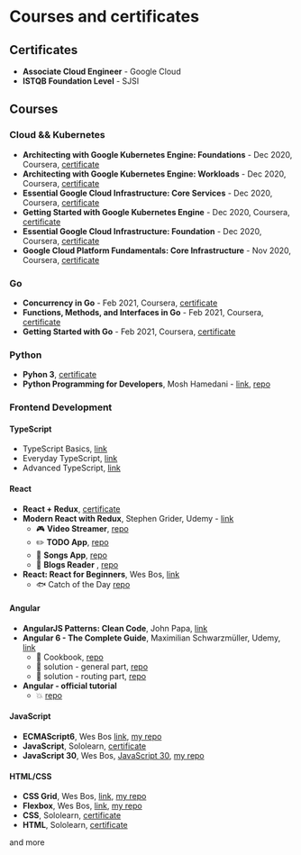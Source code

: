 # Courses and certificates

<!--
<p align="center">
  <img width="200px" src="https://raw.githubusercontent.com/wroclawianka/about-me/master/assets/img/nick-morrison-FHnnjk1Yj7Y-unsplash.jpg"/>
</p>
-->

## Certificates
- <strong>Associate Cloud Engineer</strong> - Google Cloud
- <strong>ISTQB Foundation Level</strong> - SJSI

## Courses

### Cloud && Kubernetes
- <strong>Architecting with Google Kubernetes Engine: Foundations</strong> - Dec 2020, Coursera, [certificate](https://www.coursera.org/account/accomplishments/verify/TQ5PPTJSGN77)
- <strong>Architecting with Google Kubernetes Engine: Workloads</strong> - Dec 2020, Coursera, [certificate](https://www.coursera.org/account/accomplishments/verify/N9Z72S8EJQLM)
- <strong>Essential Google Cloud Infrastructure: Core Services</strong> - Dec 2020, Coursera, [certificate](https://www.coursera.org/account/accomplishments/verify/WAB82M8BN4UZ)
- <strong>Getting Started with Google Kubernetes Engine</strong> - Dec 2020, Coursera, [certificate](https://www.coursera.org/account/accomplishments/verify/96KYHWYJ4KEN)
- <strong>Essential Google Cloud Infrastructure: Foundation</strong> - Dec 2020, Coursera, [certificate](https://www.coursera.org/account/accomplishments/verify/68LGQD6XXXY8)
- <strong>Google Cloud Platform Fundamentals: Core Infrastructure</strong> - Nov 2020, Coursera, [certificate](https://www.coursera.org/account/accomplishments/verify/792LKDVK27AK)

### Go
- <strong>Concurrency in Go</strong> - Feb 2021, Coursera, [certificate](https://www.coursera.org/account/accomplishments/verify/FZT32VPXUQ36)
- <strong>Functions, Methods, and Interfaces in Go</strong> - Feb 2021, Coursera, [certificate](https://www.coursera.org/account/accomplishments/verify/V7J53MQLULPG)
- <strong>Getting Started with Go</strong> - Feb 2021, Coursera, [certificate](https://www.coursera.org/account/accomplishments/verify/XKP5BCER6NDR)

### Python
- <strong>Pyhon 3</strong>, [certificate](https://www.sololearn.com/Certificate/1073-18451704/pdf/)
- <strong>Python Programming for Developers</strong>, Mosh Hamedani - [link](https://codewithmosh.com/p/python-programming-course-developers), [repo](https://github.com/wroclawianka/python-beginning) 

### Frontend Development

#### TypeScript
 - TypeScript Basics, [link](https://www.executeprogram.com/courses/typescript-basics)
 - Everyday TypeScript, [link](https://www.executeprogram.com/courses/everyday-typescript)
 - Advanced TypeScript, [link](https://www.executeprogram.com/courses/advanced-typescript)

#### React
- <strong>React + Redux</strong>, [certificate](https://www.sololearn.com/Certificate/1097-18451704/pdf/)
- <strong>Modern React with Redux</strong>, Stephen Grider, Udemy - [link](https://www.udemy.com/share/100YAOBUAcc11bTHw=/)<br/>
   - :video_game: <strong>Video Streamer</strong>, [repo](https://github.com/wroclawianka/video-streamer) 
   - :pencil2: <strong>TODO App</strong>, [repo](https://github.com/wroclawianka/react-hooks-todo-app)
   - :musical_note: <strong>Songs App</strong>, [repo](https://github.com/wroclawianka/songs-app)
   - :page_with_curl: <strong>Blogs Reader</strong> , [repo](https://github.com/wroclawianka/blogs-reader)
- <strong>React: React for Beginners</strong>, Wes Bos, [link](https://reactforbeginners.com/)
   - :fish: Catch of the Day [repo](https://github.com/wroclawianka/catch-of-the-day_react-learning)

#### Angular
- <strong>AngularJS Patterns: Clean Code</strong>, John Papa, [link](https://app.pluralsight.com/library/courses/angularjs-patterns-clean-code/table-of-contents)   
- <strong>Angular 6 - The Complete Guide</strong>, Maximilian Schwarzmüller, Udemy, [link](https://www.udemy.com/share/100YzMBUAcc11bTHw=/)
   - :pizza: Cookbook, [repo](https://github.com/wroclawianka/cookbook)
   - :book: solution - general part, [repo](https://github.com/wroclawianka/angular-learning-udemy)
   - :link: solution - routing part, [repo](https://github.com/wroclawianka/angular-learning-routing)
- <strong>Angular - official tutorial</strong> 
   - :boom: [repo](https://github.com/wroclawianka/angular2.0_heroes-tutorial)

#### JavaScript
- <strong>ECMAScript6</strong>, Wes Bos [link](https://es6.io/), [my repo](https://github.com/wroclawianka/ES6-learning)
- <strong>JavaScript</strong>, Sololearn, [certificate](https://www.sololearn.com/Certificate/1024-18451704/pdf/)
- <strong>JavaScript 30</strong>, Wes Bos, [JavaScript 30](https://javascript30.com/), [my repo](https://github.com/wroclawianka/javaScript-learning)

#### HTML/CSS
- <strong>CSS Grid</strong>, Wes Bos, [link](https://cssgrid.io/), [my repo](https://github.com/wroclawianka/css-tricks)
- <strong>Flexbox</strong>, Wes Bos, [link](https://flexbox.io/), [my repo](https://github.com/wroclawianka/css-tricks)
- <strong>CSS</strong>, Sololearn, [certificate](https://www.sololearn.com/Certificate/1023-18451704/pdf/)
- <strong>HTML</strong>, Sololearn, [certificate](https://www.sololearn.com/Certificate/1014-18451704/pdf/)

and more
